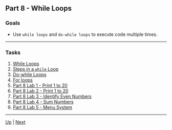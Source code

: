 ## Part 8 - While Loops

### Goals
* Use  `while loops` and `do-while loops` to execute code multiple times.

<hr>

### Tasks
  1.  [While Loops](part8whileloops.md) 
  2.  [Steps in a `while` Loop](part8whileloopsteps.md) 
  3.  [Do-while Loops](part8dowhileloops.md) 
  4.  [For loops](part8forloops.md)
  5.  [Part 8 Lab 1 - Print 1 to 20](part8labs1.md) 
  6.  [Part 8 Lab 2 - Print 1 to 20](part8labs2.md) 
  7.  [Part 8 Lab 3 - Identify Even Numbers](part8labs3.md) 
  8.  [Part 8 Lab 4 - Sum Numbers](part8labs4.md) 
  9.  [Part 8 Lab 5 - Menu System](part8labs5.md) 
 

<hr

<hr>

[Up](README.md) | [Next](part8whileloops.md)

